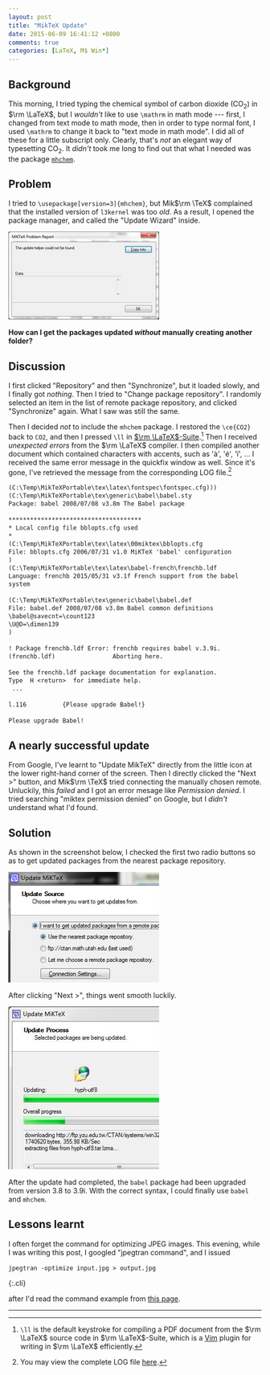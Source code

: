 ```yaml
---
layout: post
title: "MikTeX Update"
date: 2015-06-09 16:41:12 +0800
comments: true
categories: [LaTeX, M$ Win*]
---
```


Background
---

This morning, I tried typing the chemical symbol of carbon dioxide
(CO<sub>2</sub>) in $\rm \LaTeX$, but I *wouldn't* like to use
`\mathrm` in math mode --- first, I changed from text mode to math
mode, then in order to type normal font, I used `\mathrm` to change it
back to "text mode in math mode".  I did all of these for a little
subscript only.  Clearly, that's *not* an elegant way of typesetting
CO<sub>2</sub>.  It *didn't* took me long to find out that what I
needed was the package [`mhchem`][mhchem].

Problem
---

I tried to `\usepackage[version=3]{mhchem}`, but Mik$\rm \TeX$
complained that the installed version of `l3kernel` was too *old*.  As
a result, I opened the package manager, and called the "Update Wizard"
inside.

<picture class="fancybox" title="No update helper found">
  <source srcset="/images/posts/MikTeXUpdate/no_helper460.png"
    media="(min-width: 460px)"></source>
  <img alt="update helper disappered?"
    src="/images/posts/MikTeXUpdate/no_helper300.png" />
</picture>

**How can I get the packages updated *without* manually creating
another folder?**

<!-- more -->

Discussion
---

I first clicked "Repository" and then "Synchronize", but it loaded
slowly, and I finally got *nothing*.  Then I tried to "Change package
repository".  I randomly selected an item in the list of remote
package repository, and clicked "Synchronize" again.  What I saw was
still the same.

Then I decided *not* to include the `mhchem` package.  I restored the
`\ce{CO2}` back to `CO2`, and then I pressed `\ll` in
[$\rm \LaTeX$-Suite][latex-suite].[^ll]  Then I received *unexpected
errors* from the $\rm \LaTeX$ compiler.  I then compiled another
document which contained characters with accents, such as 'à', 'é',
'ï', ...  I received the same error message in the quickfix window as
well.  Since it's gone, I've retrieved the message from the
corresponding LOG file.[^log]

<pre class="cli"><code>(C:\Temp\MikTeXPortable\tex\latex\fontspec\fontspec.cfg)))
(C:\Temp\MikTeXPortable\tex\generic\babel\babel.sty
Package: babel 2008/07/08 v3.8m The Babel package

*************************************
* Local config file bblopts.cfg used
*
(C:\Temp\MikTeXPortable\tex\latex\00miktex\bblopts.cfg
File: bblopts.cfg 2006/07/31 v1.0 MiKTeX 'babel' configuration
)
(C:\Temp\MikTeXPortable\tex\latex\babel-french\frenchb.ldf
Language: frenchb 2015/05/31 v3.1f French support from the babel system

(C:\Temp\MikTeXPortable\tex\generic\babel\babel.def
File: babel.def 2008/07/08 v3.8m Babel common definitions
\babel@savecnt=\count123
\U@D=\dimen139
)

<span class="err">! Package frenchb.ldf Error: frenchb requires babel v.3.9i.
(frenchb.ldf)                Aborting here.</span>

See the frenchb.ldf package documentation for explanation.
Type  H &lt;return&gt;  for immediate help.
 ...

l.116          {Please upgrade Babel!}

<span class="HLCode">Please upgrade Babel!</span>
</code></pre>

A nearly successful update
---

From Google, I've learnt to "Update MikTeX" directly from the little
icon at the lower right-hand corner of the screen.  Then I directly
clicked the "Next >" button, and Mik$\rm \TeX$ tried connecting the
manually chosen remote.  Unluckily, this *failed* and I got an error
mesage like *Permission denied*.  I tried searching "miktex permission
denied" on Google, but I *didn't* understand what I'd found.

Solution
---

As shown in the screenshot below, I checked the first two radio
buttons so as to get updated packages from the nearest package
repository.

<picture class="fancybox" title="Update MikTeX packages">
  <source srcset="/images/posts/MikTeXUpdate/update513.png"
    media="(min-width: 513px)"></source>
  <img alt="update miktex packages"
    src="/images/posts/MikTeXUpdate/update300.png" />
</picture>

After clicking "Next >", things went smooth luckily.

<picture class="fancybox" title="Downloading updates from remotes">
  <source srcset="/images/posts/MikTeXUpdate/download513.jpg"
    media="(min-width: 513px)"></source>
  <img alt="miktex package updates downloading"
    src="/images/posts/MikTeXUpdate/download300.jpg" />
</picture>

After the update had completed, the `babel` package had been upgraded
from version 3.8 to 3.9i.  With the correct syntax, I could finally
use `babel` and `mhchem`.

Lessons learnt
---

I often forget the command for optimizing JPEG images.  This evening,
while I was writing this post, I googled "jpegtran command", and I
issued

    jpegtran -optimize input.jpg > output.jpg
{:.cli}

after I'd read the command example from [this page][jpegtran_cmd].

---
[^ll]:
    `\ll` is the default keystroke for compiling a PDF document from
    the $\rm \LaTeX$ source code in $\rm \LaTeX$-Suite, which is a
    [Vim] plugin for writing in $\rm \LaTeX$ efficiently.

[^log]:
    You may view the complete LOG file [here][log].

[mhchem]: https://www.ctan.org/pkg/mhchem
[latex-suite]: http://vim-latex.sourceforge.net/
[Vim]: http://www.vim.org
[log]: /downloads/1eDoc.log
[jpegtran_cmd]: http://junalontherun.com/2009/07/15/optimize-all-jpeg-images-with-jpegtran-utility/
